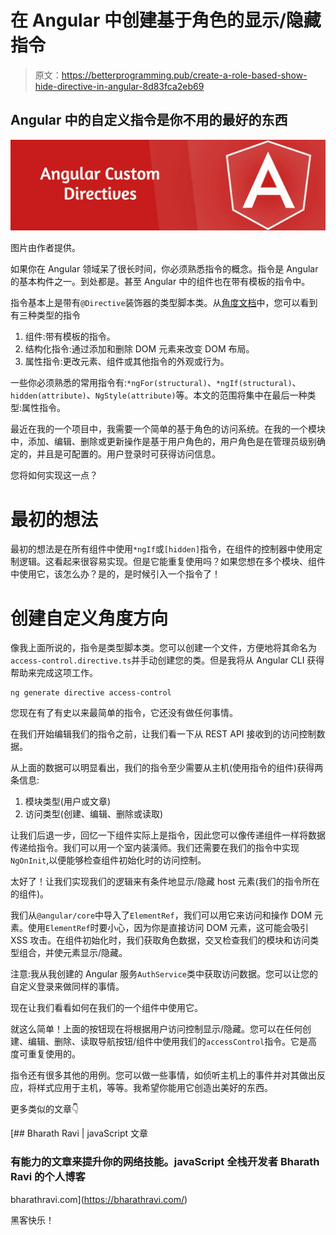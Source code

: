 # 在 Angular 中创建基于角色的显示/隐藏指令

> 原文：<https://betterprogramming.pub/create-a-role-based-show-hide-directive-in-angular-8d83fca2eb69>

## Angular 中的自定义指令是你不用的最好的东西

![](img/f6dd9ff731813697316c7ab319780e24.png)

图片由作者提供。

如果你在 Angular 领域呆了很长时间，你必须熟悉指令的概念。指令是 Angular 的基本构件之一。到处都是。甚至 Angular 中的组件也在带有模板的指令中。

指令基本上是带有`@Directive`装饰器的类型脚本类。从[角度文档](https://angular.io/guide/attribute-directives)中，您可以看到有三种类型的指令

1.  组件:带有模板的指令。
2.  结构化指令:通过添加和删除 DOM 元素来改变 DOM 布局。
3.  属性指令:更改元素、组件或其他指令的外观或行为。

一些你必须熟悉的常用指令有:`*ngFor(structural)`、`*ngIf(structural)`、`hidden(attribute)`、`NgStyle(attribute)`等。本文的范围将集中在最后一种类型:属性指令。

最近在我的一个项目中，我需要一个简单的基于角色的访问系统。在我的一个模块中，添加、编辑、删除或更新操作是基于用户角色的，用户角色是在管理员级别确定的，并且是可配置的。用户登录时可获得访问信息。

您将如何实现这一点？

# 最初的想法

最初的想法是在所有组件中使用`*ngIf`或`[hidden]`指令，在组件的控制器中使用定制逻辑。这看起来很容易实现。但是它能重复使用吗？如果您想在多个模块、组件中使用它，该怎么办？是的，是时候引入一个指令了！

# 创建自定义角度方向

像我上面所说的，指令是类型脚本类。您可以创建一个文件，方便地将其命名为`access-control.directive.ts`并手动创建您的类。但是我将从 Angular CLI 获得帮助来完成这项工作。

```
ng generate directive access-control
```

您现在有了有史以来最简单的指令，它还没有做任何事情。

在我们开始编辑我们的指令之前，让我们看一下从 REST API 接收到的访问控制数据。

从上面的数据可以明显看出，我们的指令至少需要从主机(使用指令的组件)获得两条信息:

1.  模块类型(用户或文章)
2.  访问类型(创建、编辑、删除或读取)

让我们后退一步，回忆一下组件实际上是指令，因此您可以像传递组件一样将数据传递给指令。我们可以用一个室内装潢师。我们还需要在我们的指令中实现`NgOnInit`,以便能够检查组件初始化时的访问控制。

太好了！让我们实现我们的逻辑来有条件地显示/隐藏 host 元素(我们的指令所在的组件)。

我们从`@angular/core`中导入了`ElementRef`，我们可以用它来访问和操作 DOM 元素。使用`ElementRef`时要小心，因为你是直接访问 DOM 元素，这可能会吸引 XSS 攻击。在组件初始化时，我们获取角色数据，交叉检查我们的模块和访问类型组合，并使元素显示/隐藏。

注意:我从我创建的 Angular 服务`AuthService`类中获取访问数据。您可以让您的自定义登录来做同样的事情。

现在让我们看看如何在我们的一个组件中使用它。

就这么简单！上面的按钮现在将根据用户访问控制显示/隐藏。您可以在任何创建、编辑、删除、读取导航按钮/组件中使用我们的`accessControl`指令。它是高度可重复使用的。

指令还有很多其他的用例。您可以做一些事情，如侦听主机上的事件并对其做出反应，将样式应用于主机，等等。我希望你能用它创造出美好的东西。

更多类似的文章👇

[](https://bharathravi.com/) [## Bharath Ravi | javaScript 文章

### 有能力的文章来提升你的网络技能。javaScript 全栈开发者 Bharath Ravi 的个人博客

bharathravi.com](https://bharathravi.com/) 

黑客快乐！